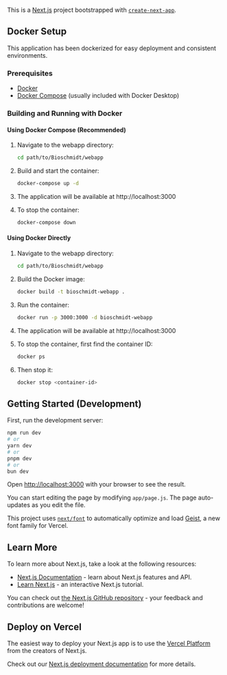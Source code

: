 This is a [Next.js](https://nextjs.org) project bootstrapped with [`create-next-app`](https://github.com/vercel/next.js/tree/canary/packages/create-next-app).

## Docker Setup

This application has been dockerized for easy deployment and consistent environments.

### Prerequisites

- [Docker](https://docs.docker.com/get-docker/)
- [Docker Compose](https://docs.docker.com/compose/install/) (usually included with Docker Desktop)

### Building and Running with Docker

#### Using Docker Compose (Recommended)

1. Navigate to the webapp directory:
   ```bash
   cd path/to/Bioschmidt/webapp
   ```

2. Build and start the container:
   ```bash
   docker-compose up -d
   ```

3. The application will be available at http://localhost:3000

4. To stop the container:
   ```bash
   docker-compose down
   ```

#### Using Docker Directly

1. Navigate to the webapp directory:
   ```bash
   cd path/to/Bioschmidt/webapp
   ```

2. Build the Docker image:
   ```bash
   docker build -t bioschmidt-webapp .
   ```

3. Run the container:
   ```bash
   docker run -p 3000:3000 -d bioschmidt-webapp
   ```

4. The application will be available at http://localhost:3000

5. To stop the container, first find the container ID:
   ```bash
   docker ps
   ```

6. Then stop it:
   ```bash
   docker stop <container-id>
   ```

## Getting Started (Development)

First, run the development server:

```bash
npm run dev
# or
yarn dev
# or
pnpm dev
# or
bun dev
```

Open [http://localhost:3000](http://localhost:3000) with your browser to see the result.

You can start editing the page by modifying `app/page.js`. The page auto-updates as you edit the file.

This project uses [`next/font`](https://nextjs.org/docs/app/building-your-application/optimizing/fonts) to automatically optimize and load [Geist](https://vercel.com/font), a new font family for Vercel.

## Learn More

To learn more about Next.js, take a look at the following resources:

- [Next.js Documentation](https://nextjs.org/docs) - learn about Next.js features and API.
- [Learn Next.js](https://nextjs.org/learn) - an interactive Next.js tutorial.

You can check out [the Next.js GitHub repository](https://github.com/vercel/next.js) - your feedback and contributions are welcome!

## Deploy on Vercel

The easiest way to deploy your Next.js app is to use the [Vercel Platform](https://vercel.com/new?utm_medium=default-template&filter=next.js&utm_source=create-next-app&utm_campaign=create-next-app-readme) from the creators of Next.js.

Check out our [Next.js deployment documentation](https://nextjs.org/docs/app/building-your-application/deploying) for more details.
